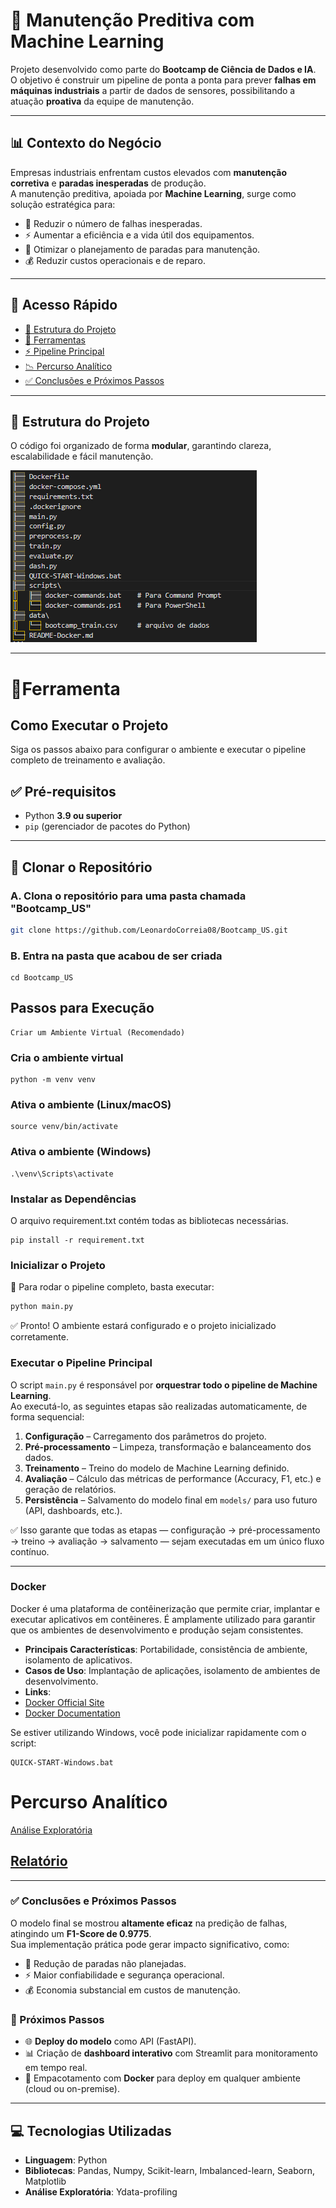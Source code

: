 # 🔧 Manutenção Preditiva com Machine Learning

Projeto desenvolvido como parte do **Bootcamp de Ciência de Dados e IA**.  
O objetivo é construir um pipeline de ponta a ponta para prever **falhas em máquinas industriais** a partir de dados de sensores, possibilitando a atuação **proativa** da equipe de manutenção.

---

## 📊 Contexto do Negócio

Empresas industriais enfrentam custos elevados com **manutenção corretiva** e **paradas inesperadas** de produção.  
A manutenção preditiva, apoiada por **Machine Learning**, surge como solução estratégica para:

- 🚫 Reduzir o número de falhas inesperadas.  
- ⚡ Aumentar a eficiência e a vida útil dos equipamentos.  
- 📅 Otimizar o planejamento de paradas para manutenção.  
- 💰 Reduzir custos operacionais e de reparo.  

---

## 📖 Acesso Rápido

- [📂 Estrutura do Projeto](#-estrutura-do-projeto)  
- [🔧 Ferramentas](#-ferramentas)  
- [⚡ Pipeline Principal](#️-executar-o-pipeline-principal)  
- [📉 Percurso Analítico](#-percurso-analítico)  
- [✅ Conclusões e Próximos Passos](#-conclusões-e-próximos-passos)  

---

## 📂 Estrutura do Projeto

O código foi organizado de forma **modular**, garantindo clareza, escalabilidade e fácil manutenção.

![Estrutura do Projeto](assets/estrutura.PNG)

---

# 🔧Ferramenta

## Como Executar o Projeto

Siga os passos abaixo para configurar o ambiente e executar o pipeline completo de treinamento e avaliação.


## ✅ Pré-requisitos

- Python **3.9 ou superior**  
- `pip` (gerenciador de pacotes do Python)  
---

## 📂 Clonar o Repositório

### A. Clona o repositório para uma pasta chamada "Bootcamp_US"
```bash
git clone https://github.com/LeonardoCorreia08/Bootcamp_US.git
```
### B. Entra na pasta que acabou de ser criada
```
cd Bootcamp_US
```
## Passos para Execução
```
Criar um Ambiente Virtual (Recomendado)
```
### Cria o ambiente virtual
```
python -m venv venv
```
### Ativa o ambiente (Linux/macOS)
```
source venv/bin/activate
```
### Ativa o ambiente (Windows)
```
.\venv\Scripts\activate
```

### Instalar as Dependências
O arquivo requirement.txt contém todas as bibliotecas necessárias.
```
pip install -r requirement.txt
```
### Inicializar o Projeto

📌 Para rodar o pipeline completo, basta executar:
```bash
python main.py
```
✅ Pronto! O ambiente estará configurado e o projeto inicializado corretamente.

### Executar o Pipeline Principal

O script `main.py` é responsável por **orquestrar todo o pipeline de Machine Learning**.  
Ao executá-lo, as seguintes etapas são realizadas automaticamente, de forma sequencial:

1. **Configuração** – Carregamento dos parâmetros do projeto.  
2. **Pré-processamento** – Limpeza, transformação e balanceamento dos dados.  
3. **Treinamento** – Treino do modelo de Machine Learning definido.  
4. **Avaliação** – Cálculo das métricas de performance (Accuracy, F1, etc.) e geração de relatórios.  
5. **Persistência** – Salvamento do modelo final em `models/` para uso futuro (API, dashboards, etc.).

✅ Isso garante que todas as etapas — configuração → pré-processamento → treino → avaliação → salvamento — sejam executadas em um único fluxo contínuo.

---

### Docker
Docker é uma plataforma de contêinerização que permite criar, implantar e executar aplicativos em contêineres. É amplamente utilizado para garantir que os ambientes de desenvolvimento e produção sejam consistentes.

- **Principais Características**: Portabilidade, consistência de ambiente, isolamento de aplicativos.
- **Casos de Uso**: Implantação de aplicações, isolamento de ambientes de desenvolvimento.
- **Links**:
- [Docker Official Site](https://www.docker.com/)
- [Docker Documentation](https://docs.docker.com/)

Se estiver utilizando Windows, você pode inicializar rapidamente com o script:
```
QUICK-START-Windows.bat
```

# Percurso Analítico

[Análise Exploratória](https://github.com/LeonardoCorreia08/Bootcamp_US/blob/main/resultado/Analise.md)

[Relatório](https://raw.githubusercontent.com/LeonardoCorreia08/Bootcamp_US/main/resultado/relatorio_manutencao_preditiva.html
)
---


---

### ✅ Conclusões e Próximos Passos

O modelo final se mostrou **altamente eficaz** na predição de falhas, atingindo um **F1-Score de 0.9775**.  
Sua implementação prática pode gerar impacto significativo, como:  

- 🚫 Redução de paradas não planejadas.  
- ⚡ Maior confiabilidade e segurança operacional.  
- 💰 Economia substancial em custos de manutenção.  

### 🔮 Próximos Passos
- 🌐 **Deploy do modelo** como API (FastAPI).  
- 📊 Criação de **dashboard interativo** com Streamlit para monitoramento em tempo real.  
- 🐳 Empacotamento com **Docker** para deploy em qualquer ambiente (cloud ou on-premise).  

---

## 💻 Tecnologias Utilizadas

- **Linguagem**: Python  
- **Bibliotecas**: Pandas, Numpy, Scikit-learn, Imbalanced-learn, Seaborn, Matplotlib  
- **Análise Exploratória**: Ydata-profiling  
